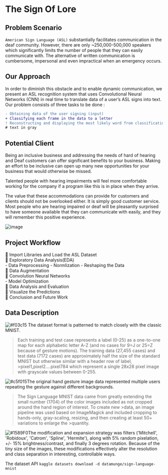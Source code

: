 # The Sign Of Lore

## Problem Scenario

`American Sign Language (ASL)` substantially facilitates communication in the deaf community. However, there are only ~250,000-500,000 speakers which significantly limits the number of people that they can easily communicate with. The alternative of written communication is cumbersome, impersonal and even impractical when an emergency occurs.

## Our Approach 

 In order to
diminish this obstacle and to enable dynamic communication, we present an ASL recognition system that uses Convolutional Neural Networks (CNN) in real time to translate data of a user’s ASL signs into text. Our problem consists of three tasks to be done :

```diff
- Obtaining data of the user signing (input)
+ Classifying each frame in the data to a letter
! Reconstructing and displaying the most likely word from classification scores (output)
# text in gray

```
## Potential Client
Being an inclusive business and addressing the needs of hard of hearing and Deaf customers can offer significant benefits to your business. Making an effort to be inclusive can open up many new opportunities for your business that would otherwise be missed. 

Talented people with hearing impairments will feel more comfortable working for the company if a program like this is in place when they arrive.

The value that these accommodations can provide for customers and clients should not be overlooked either. It is simply good customer service. Most people who are hearing impaired or deaf will be pleasantly surprised to have someone available that they can communicate with easily, and they will remember this positive experience.

![image](https://user-images.githubusercontent.com/73738414/142749963-9372be2a-c937-4bc7-8864-171898fc03ac.png)




## Project Workflow

:pushpin: Import Libraries and Load the ASL Dataset <br />
:pushpin: Exploratory Data Analysis(EDA) <br />
      - Data Preprocessing
      - Normlization
      - Reshaping the Data <br />
:pushpin: Data Augmentation  <br />
:pushpin: Convolution Neural Networks <br />
      - Model Optimization <br />
:pushpin: Data Analysis and Evaluation <br />
:pushpin: Visualize the Predictions <br />
:pushpin: Conclusion and Future Work <br />



## Data Description

![#f03c15](https://via.placeholder.com/15/f03c15/000000?text=+) The dataset format is patterned to match closely with the classic MNIST. 

>Each training and test case represents a label (0-25) as a one-to-one map for each alphabetic letter A-Z (and no cases for 9=J or 25=Z because of gesture motions). 
>The training data (27,455 cases) and test data (7172 cases) are approximately half the size of the standard MNIST but otherwise similar with a header row of label, >pixel1,pixel2….pixel784 which represent a single 28x28 pixel image with grayscale values between 0-255. 

![#c5f015](https://via.placeholder.com/15/c5f015/000000?text=+)The original hand gesture image data represented multiple users repeating the gesture against different backgrounds.

>The Sign Language MNIST data came from greatly extending the small number (1704) of the color images included as not cropped around the hand region of interest. To create new >data, an image pipeline was used based on ImageMagick and included cropping to hands-only, gray-scaling, resizing, and then creating at least 50+ variations to enlarge the >quantity. 

![#1589F0](https://via.placeholder.com/15/1589F0/000000?text=+)The modification and expansion strategy was filters ('Mitchell', 'Robidoux', 'Catrom', 'Spline', 'Hermite'), along with 5% random pixelation, +/- 15% brightness/contrast, and finally 3 degrees rotation. Because of the tiny size of the images, these modifications effectively alter the resolution and class separation in interesting, controllable ways.

The dataset API `kaggle datasets download -d datamunge/sign-language-mnist`
